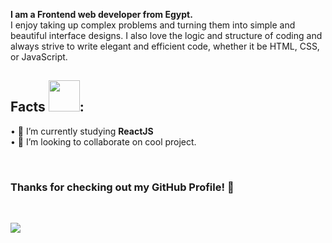 <!-- 
<img src="https://raw.githubusercontent.com/sagar-viradiya/sagar-viradiya/master/resources/banner.png" alt="Hello world">

<p align="center"> 
  Visitor count<br>
  <img src="https://profile-counter.glitch.me/sagar-viradiya/count.svg" />
</p> -->

**I am a Frontend web developer from Egypt.**
<br/>I enjoy taking up complex problems and turning them into simple and beautiful interface designs. I also love the logic and structure of coding and always strive to write elegant and efficient code, whether it be HTML, CSS, or JavaScript.

## Facts <img src = "https://user-images.githubusercontent.com/63050133/156777293-72a6e681-2582-4a9d-ad92-09d1181d47c7.gif" width = 50px height = 50px>:
• 🔭 I’m currently studying <b> ReactJS</b> <br/>
• 👯 I’m looking to collaborate on cool project.<br/>


<br />


### **Thanks for checking out my GitHub Profile!** 🙏

<br />

![](https://ForTheBadge.com/images/badges/built-with-love.svg)
